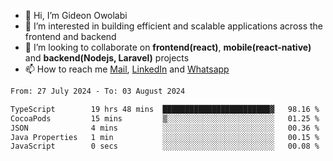 - 👋 Hi, I’m Gideon Owolabi
- 👀 I’m interested in building efficient and scalable applications across the frontend and backend
- 💞️ I’m looking to collaborate on <b>frontend(react)</b>, <b>mobile(react-native)</b> and <b>backend(Nodejs, Laravel)</b> projects
- 📫 How to reach me <a href="mailto:gideoniyin2021@gmail.com">Mail</a>, <a href="https://www.linkedin.com/in/gideon-owolabi-9b667a232/">LinkedIn</a> and <a href="https://wa.me/2348055377085">Whatsapp</a>

<!---
gude1/gude1 is a ✨ special ✨ repository because its `README.md` (this file) appears on your GitHub profile.
You can click the Preview link to take a look at your changes.
--->

<!--START_SECTION:waka-->

```txt
From: 27 July 2024 - To: 03 August 2024

TypeScript        19 hrs 48 mins  ████████████████████████▓   98.16 %
CocoaPods         15 mins         ▒░░░░░░░░░░░░░░░░░░░░░░░░   01.25 %
JSON              4 mins          ░░░░░░░░░░░░░░░░░░░░░░░░░   00.36 %
Java Properties   1 min           ░░░░░░░░░░░░░░░░░░░░░░░░░   00.15 %
JavaScript        0 secs          ░░░░░░░░░░░░░░░░░░░░░░░░░   00.08 %
```

<!--END_SECTION:waka-->
